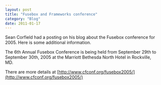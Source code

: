 ```yaml
---
layout: post
title: "Fusebox and Frameworks conference"
category: "Blog"
date: 2011-01-17
---
```



Sean Corfield had a posting on his blog about the Fusebox conference for 2005\. Here is some additional information.

The 6th Annual Fusebox Conference is being held from September 29th to September 30th, 2005 at the Marriott Bethesda North Hotel in Rockville, MD. 

There are more details at [http://www.cfconf.org/fusebox2005/](http://www.cfconf.org/fusebox2005/)